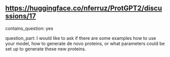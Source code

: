 ## https://huggingface.co/nferruz/ProtGPT2/discussions/17

contains_question: yes

question_part: I would like to ask if there are some examples how to use your model, how to generate de novo proteins, or what parameters could be set up to generate these new proteins.